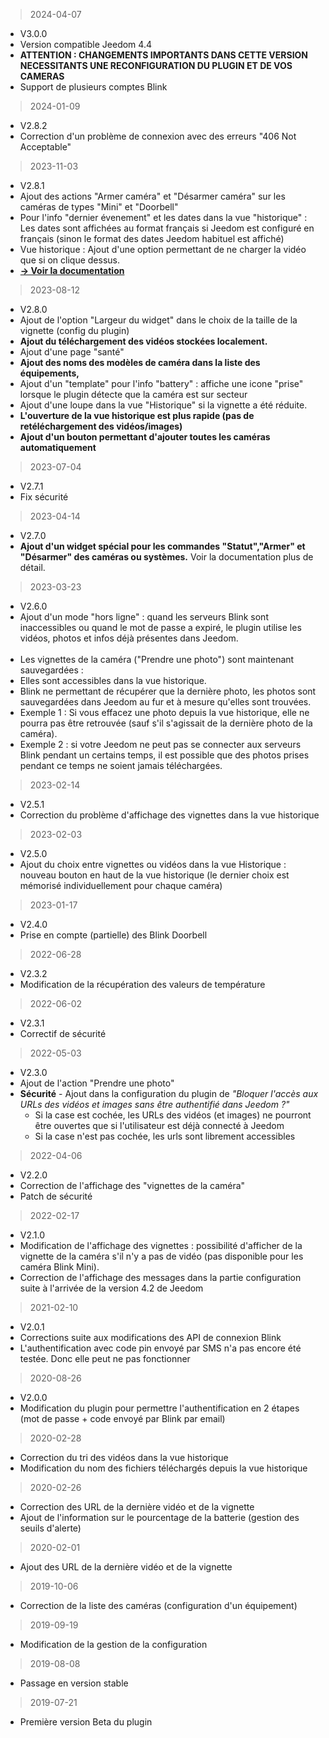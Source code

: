 > 2024-04-07
  + V3.0.0
  + Version compatible Jeedom 4.4
  + **ATTENTION : CHANGEMENTS IMPORTANTS DANS CETTE VERSION NECESSITANTS UNE RECONFIGURATION DU PLUGIN ET DE VOS CAMERAS**
  + Support de plusieurs comptes Blink

> 2024-01-09
  + V2.8.2
  + Correction d'un problème de connexion avec des erreurs "406 Not Acceptable"

> 2023-11-03
  + V2.8.1
  + Ajout des actions "Armer caméra" et "Désarmer caméra" sur les caméras de types "Mini" et "Doorbell"
  + Pour l'info "dernier évenement" et les dates dans la vue "historique" : Les dates sont affichées au format français si Jeedom est configuré en français (sinon le format des dates Jeedom habituel est affiché)
  + Vue historique : Ajout d'une option permettant de ne charger la vidéo que si on clique dessus.
  + [**&rarr; Voir la documentation**](https://d9-197.github.io/blink_camera/beta/fr_FR/?theme=dark)

> 2023-08-12
  + V2.8.0
  + Ajout de l'option "Largeur du widget" dans le choix de la taille de la vignette (config du plugin)
  + **Ajout du téléchargement des vidéos stockées localement.**
  + Ajout d'une page "santé"
  + **Ajout des noms des modèles de caméra dans la liste des équipements,**
  + Ajout d'un "template" pour l'info "battery" : affiche une icone "prise" lorsque le plugin détecte que la caméra est sur secteur
  + Ajout d'une loupe dans la vue "Historique" si la vignette a été réduite.
  + **L'ouverture de la vue historique est plus rapide (pas de retéléchargement des vidéos/images)**
  + **Ajout d'un bouton permettant d'ajouter toutes les caméras automatiquement**

> 2023-07-04
  + V2.7.1
  + Fix sécurité

> 2023-04-14
  + V2.7.0
  + **Ajout d'un widget spécial pour les commandes "Statut","Armer" et "Désarmer" des caméras ou systèmes.** Voir la documentation plus de détail.

> 2023-03-23
  + V2.6.0
  + Ajout d'un mode "hors ligne" : quand les serveurs Blink sont inaccessibles ou quand le mot de passe a expiré, le plugin utilise les vidéos, photos et infos déjà présentes dans Jeedom.
  <br><br>
  + Les vignettes de la caméra ("Prendre une photo") sont maintenant sauvegardées :
  + Elles sont accessibles dans la vue historique.
  + Blink ne permettant de récupérer que la dernière photo, les photos sont sauvegardées dans Jeedom au fur et à mesure qu'elles sont trouvées.
  + Exemple 1 : Si vous effacez une photo depuis la vue historique, elle ne pourra pas être retrouvée (sauf s'il s'agissait de la dernière photo de la caméra).
  + Exemple 2 : si votre Jeedom ne peut pas se connecter aux serveurs Blink pendant un certains temps, il est possible que des photos prises pendant ce temps ne soient jamais téléchargées.
  

> 2023-02-14
  + V2.5.1
  + Correction du problème d'affichage des vignettes dans la vue historique

> 2023-02-03
  + V2.5.0
  + Ajout du choix entre vignettes ou vidéos dans la vue Historique : nouveau bouton en haut de la vue historique (le dernier choix est mémorisé individuellement pour chaque caméra)

> 2023-01-17
  + V2.4.0
  + Prise en compte (partielle) des Blink Doorbell

> 2022-06-28
  + V2.3.2
  + Modification de la récupération des valeurs de température

> 2022-06-02
  + V2.3.1
  + Correctif de sécurité
  
> 2022-05-03
  + V2.3.0
  + Ajout de l'action "Prendre une photo"
  + **Sécurité** - Ajout dans la configuration du plugin de _"Bloquer l'accès aux URLs des vidéos et images sans être authentifié dans Jeedom ?"_
    - Si la case est cochée, les URLs des vidéos (et images) ne pourront être ouvertes que si l'utilisateur est déjà connecté à Jeedom
    - Si la case n'est pas cochée, les urls sont librement accessibles


> 2022-04-06
  + V2.2.0
  + Correction de l'affichage des "vignettes de la caméra"
  + Patch de sécurité

> 2022-02-17
  + V2.1.0
  + Modification de l'affichage des vignettes : possibilité d'afficher de la vignette de la caméra s'il n'y a pas de vidéo (pas disponible pour les caméra Blink Mini).
  + Correction de l'affichage des messages dans la partie configuration suite à l'arrivée de la version 4.2 de Jeedom

> 2021-02-10
  + V2.0.1
  + Corrections suite aux modifications des API de connexion Blink
  + L'authentification avec code pin envoyé par SMS n'a pas encore été testée. Donc elle peut ne pas fonctionner

> 2020-08-26
  + V2.0.0
  + Modification du plugin pour permettre l'authentification en 2 étapes (mot de passe + code envoyé par Blink par email)

> 2020-02-28
  + Correction du tri des vidéos dans la vue historique
  + Modification du nom des fichiers téléchargés depuis la vue historique

> 2020-02-26
  + Correction des URL de la dernière vidéo et de la vignette
  + Ajout de l'information sur le pourcentage de la batterie (gestion des seuils d'alerte)

> 2020-02-01 
  + Ajout des URL de la dernière vidéo et de la vignette

> 2019-10-06
  + Correction de la liste des caméras (configuration d'un équipement)

> 2019-09-19
  + Modification de la gestion de la configuration

> 2019-08-08
  + Passage en version stable

> 2019-07-21
  + Première version Beta du plugin
